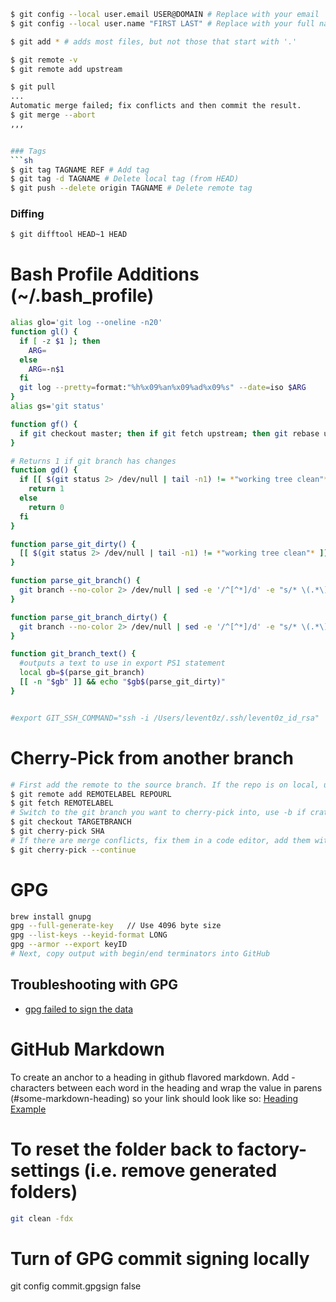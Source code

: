 ```sh
$ git config --local user.email USER@DOMAIN # Replace with your email
$ git config --local user.name "FIRST LAST" # Replace with your full name
```

```sh
$ git add * # adds most files, but not those that start with '.'
```

```sh
$ git remote -v
$ git remote add upstream 
```

```sh
$ git pull
...
Automatic merge failed; fix conflicts and then commit the result.
$ git merge --abort
,,,


### Tags
```sh
$ git tag TAGNAME REF # Add tag
$ git tag -d TAGNAME # Delete local tag (from HEAD)
$ git push --delete origin TAGNAME # Delete remote tag
```


### Diffing
```sh
$ git difftool HEAD~1 HEAD
```


# Bash Profile Additions (~/.bash_profile)

```sh
alias glo='git log --oneline -n20'
function gl() {
  if [ -z $1 ]; then
    ARG=
  else
    ARG=-n$1
  fi
  git log --pretty=format:"%h%x09%an%x09%ad%x09%s" --date=iso $ARG
}
alias gs='git status'

function gf() {
  if git checkout master; then if git fetch upstream; then git rebase upstream/master; fi; fi
}

# Returns 1 if git branch has changes
function gd() {
  if [[ $(git status 2> /dev/null | tail -n1) != *"working tree clean"* ]]; then 
    return 1
  else
    return 0
  fi
}

function parse_git_dirty() {
  [[ $(git status 2> /dev/null | tail -n1) != *"working tree clean"* ]] && echo "*"
}

function parse_git_branch() {
  git branch --no-color 2> /dev/null | sed -e '/^[^*]/d' -e "s/* \(.*\)/\1/"
}

function parse_git_branch_dirty() {
  git branch --no-color 2> /dev/null | sed -e '/^[^*]/d' -e "s/* \(.*\)/\1$(parse_git_dirty)/"
}

function git_branch_text() {
  #outputs a text to use in export PS1 statement
  local gb=$(parse_git_branch)
  [[ -n "$gb" ]] && echo "$gb$(parse_git_dirty)"  
}


#export GIT_SSH_COMMAND="ssh -i /Users/levent0z/.ssh/levent0z_id_rsa"

```


# Cherry-Pick from another branch
```sh
# First add the remote to the source branch. If the repo is on local, use absolute path for REPOURL
$ git remote add REMOTELABEL REPOURL
$ git fetch REMOTELABEL
# Switch to the git branch you want to cherry-pick into, use -b if crating new branch:
$ git checkout TARGETBRANCH
$ git cherry-pick SHA
# If there are merge conflicts, fix them in a code editor, add them with `git add` and then:
$ git cherry-pick --continue
```

# GPG

```sh
brew install gnupg
gpg --full-generate-key   // Use 4096 byte size
gpg --list-keys --keyid-format LONG
gpg --armor --export keyID
# Next, copy output with begin/end terminators into GitHub
```


## Troubleshooting with GPG
- [gpg failed to sign the data](https://stackoverflow.com/questions/41502146/git-gpg-onto-mac-osx-error-gpg-failed-to-sign-the-data/55646482#55646482)



# GitHub Markdown

To create an anchor to a heading in github flavored markdown. Add - characters between each word in the heading and wrap the value in parens (#some-markdown-heading) so your link should look like so:
[Heading Example](#heading-example)


# To reset the folder back to factory-settings (i.e. remove generated folders)
```sh
git clean -fdx
```


# Turn of GPG commit signing locally
git config commit.gpgsign false

